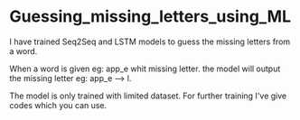 # Guessing_missing_letters_using_ML
I have trained Seq2Seq and LSTM models to guess the missing letters from a word.

  When a word is given eg: app_e whit missing letter.  the model will output the missing letter eg: app_e --> l.

  The model is only trained with limited dataset. For further training I've give codes which you can use.
